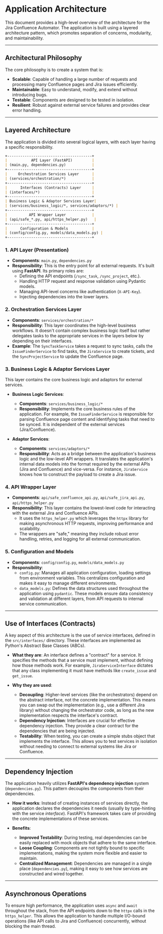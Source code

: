 # Application Architecture

This document provides a high-level overview of the architecture for the Jira Confluence Automator. The application is built using a layered architecture pattern, which promotes separation of concerns, modularity, and maintainability.

---

## Architectural Philosophy

The core philosophy is to create a system that is:

- **Scalable**: Capable of handling a large number of requests and processing many Confluence pages and Jira issues efficiently.
- **Maintainable**: Easy to understand, modify, and extend without introducing bugs.
- **Testable**: Components are designed to be tested in isolation.
- **Resilient**: Robust against external service failures and provides clear error handling.

---

## Layered Architecture

The application is divided into several logical layers, with each layer having a specific responsibility.

```markdown
+---------------------------------------+
|           API Layer (FastAPI)         |
| (main.py, dependencies.py)            |
+---------------------------------------+
|     Orchestration Services Layer      |
| (services/orchestration/*)            |
+---------------------------------------+
|      Interfaces (Contracts) Layer     |
| (interfaces/*)                        |
+---------------------------------------+
| Business Logic & Adaptor Services Layer|
| (services/business_logic/*, services/adaptors/*) |
+---------------------------------------+
|          API Wrapper Layer            |
| (api/safe_*.py, api/https_helper.py)   |
+---------------------------------------+
|      Configuration & Models           |
| (config/config.py, models/data_models.py) |
+---------------------------------------+
```

### 1. API Layer (Presentation)

- **Components**: `main.py`, `dependencies.py`
- **Responsibility**: This is the entry point for all external requests. It's built using **FastAPI**. Its primary roles are:
  - Defining the API endpoints (`/sync_task`, `/sync_project`, etc.).
  - Handling HTTP request and response validation using Pydantic models.
  - Managing API-level concerns like authentication (`X-API-Key`).
  - Injecting dependencies into the lower layers.

### 2. Orchestration Services Layer

- **Components**: `services/orchestration/*`
- **Responsibility**: This layer coordinates the high-level business workflows. It doesn't contain complex business logic itself but rather delegates tasks to the appropriate services in the layers below by depending on their interfaces.
- **Example**: The `SyncTaskService` takes a request to sync tasks, calls the `IssueFinderService` to find tasks, the `JiraService` to create tickets, and the `SyncProjectService` to update the Confluence page.

### 3. Business Logic & Adaptor Services Layer

This layer contains the core business logic and adaptors for external services.

- **Business Logic Services**:
  - **Components**: `services/business_logic/*`
  - **Responsibility**: Implements the core business rules of the application. For example, the `IssueFinderService` is responsible for parsing Confluence page content and identifying tasks that need to be synced. It is independent of the external services (Jira/Confluence).

- **Adaptor Services**:
  - **Components**: `services/adaptors/*`
  - **Responsibility**: Acts as a bridge between the application's business logic and the low-level API wrappers. It translates the application's internal data models into the format required by the external APIs (Jira and Confluence) and vice-versa. For instance, `JiraService` knows how to construct the payload to create a Jira issue.

### 4. API Wrapper Layer

- **Components**: `api/safe_confluence_api.py`, `api/safe_jira_api.py`, `api/https_helper.py`
- **Responsibility**: This layer contains the lowest-level code for interacting with the external Jira and Confluence APIs.
  - It uses the `https_helper.py` which leverages the `httpx` library for making asynchronous HTTP requests, improving performance and scalability.
  - The wrappers are "safe," meaning they include robust error handling, retries, and logging for all external communication.

### 5. Configuration and Models

- **Components**: `config/config.py`, `models/data_models.py`
- **Responsibility**:
  - `config.py`: Manages all application configuration, loading settings from environment variables. This centralizes configuration and makes it easy to manage different environments.
  - `data_models.py`: Defines the data structures used throughout the application using `pydantic`. These models ensure data consistency and validation at different layers, from API requests to internal service communication.

---

## Use of Interfaces (Contracts)

A key aspect of this architecture is the use of service interfaces, defined in the `src/interfaces/` directory. These interfaces are implemented as Python's Abstract Base Classes (ABCs).

- **What they are**: An interface defines a "contract" for a service. It specifies the methods that a service must implement, without defining how those methods work. For example, `JiraServiceInterface` dictates that any class implementing it must have methods like `create_issue` and `get_issue`.

- **Why they are used**:
  - **Decoupling**: Higher-level services (like the orchestrators) depend on the abstract interface, not the concrete implementation. This means you can swap out the implementation (e.g., use a different Jira library) without changing the orchestrator code, as long as the new implementation respects the interface's contract.
  - **Dependency Injection**: Interfaces are crucial for effective dependency injection. They provide a clear contract for the dependencies that are being injected.
  - **Testability**: When testing, you can create a simple stubs object that implements the interface. This allows you to test services in isolation without needing to connect to external systems like Jira or Confluence.

---

## Dependency Injection

The application heavily utilizes **FastAPI's dependency injection** system (`dependencies.py`). This pattern decouples the components from their dependencies.

- **How it works**: Instead of creating instances of services directly, the application declares the dependencies it needs (usually by type-hinting with the service *interface*). FastAPI's framework takes care of providing the concrete implementations of these services.

- **Benefits**:
  - **Improved Testability**: During testing, real dependencies can be easily replaced with mock objects that adhere to the same interface.
  - **Loose Coupling**: Components are not tightly bound to specific implementations, making the system more flexible and easier to maintain.
  - **Centralized Management**: Dependencies are managed in a single place (`dependencies.py`), making it easy to see how services are constructed and wired together.

---

## Asynchronous Operations

To ensure high performance, the application uses `async` and `await` throughout the stack, from the API endpoints down to the `httpx` calls in the `https_helper`. This allows the application to handle multiple I/O-bound operations (like API calls to Jira and Confluence) concurrently, without blocking the main thread.
